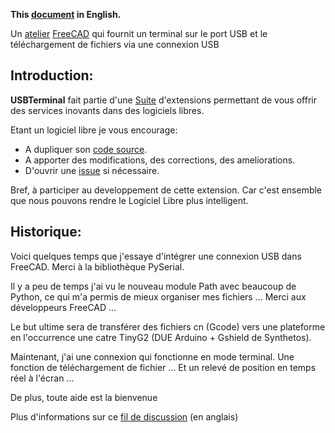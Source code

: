 **This [document](https://prrvchr.github.io/USBTerminal) in English.**

Un [atelier](https://wiki.freecadweb.org/Workbenches) [FreeCAD](https://www.freecadweb.org/?lang=fr) qui fournit un terminal sur le port USB et le téléchargement de fichiers via une connexion USB

## Introduction:

**USBTerminal** fait partie d'une [Suite](https://prrvchr.github.io/README_fr) d'extensions permettant de vous offrir des services inovants dans des logiciels libres.  

Etant un logiciel libre je vous encourage:
- A dupliquer son [code source](https://github.com/prrvchr/USBTerminal).
- A apporter des modifications, des corrections, des ameliorations.
- D'ouvrir une [issue](https://github.com/prrvchr/USBTerminal/issues/new) si nécessaire.

Bref, à participer au developpement de cette extension.
Car c'est ensemble que nous pouvons rendre le Logiciel Libre plus intelligent.

## Historique:

Voici quelques temps que j'essaye d'intégrer une connexion USB dans FreeCAD.
Merci à la bibliothèque PySerial.

Il y a peu de temps j'ai vu le nouveau module Path avec beaucoup de Python, ce qui m'a permis de mieux organiser mes fichiers ...
Merci aux développeurs FreeCAD ...

Le but ultime sera de transférer des fichiers cn (Gcode) vers une plateforme en l'occurrence une catre TinyG2 (DUE Arduino + Gshield de Synthetos).

Maintenant, j'ai une connexion qui fonctionne en mode terminal.
Une fonction de téléchargement de fichier ...
Et un relevé de position en temps réel à l'écran ...

De plus, toute aide est la bienvenue

Plus d'informations sur ce [fil de discussion](https://forum.freecadweb.org/viewtopic.php?f=15&t=12656) (en anglais)
